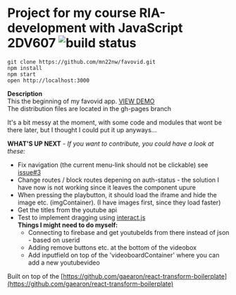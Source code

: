 # Project for my course RIA-development with JavaScript  2DV607 ![build status](https://travis-ci.org/mn22nw/favovid.svg)

```
git clone https://github.com/mn22nw/favovid.git
npm install
npm start
open http://localhost:3000
```
**Description**  
This the beginning of my favovid app.   [VIEW DEMO](http://mn22nw.github.io/favovid/)     
The distribution files are located in the gh-pages branch 


It's a bit messy at the moment, with some code and modules that wont be there later, but I thought I could put it up anyways...

**WHAT'S UP NEXT**  -  *If you want to contribute, you could have a look at these:*   

* Fix navigation (the current menu-link should not be clickable) see [issue#3](https://github.com/mn22nw/favovid/issues/3)
* Change routes / block routes depening on auth-status - the solution I have now is not working since it leaves the component upure
* When pressing the playbutton, it should load the iframe and hide the image etc. (imgContainer). (I have images first, since they load faster)
* Get the titles from the youtube api
* Test to implement dragging using [interact.js](http://interactjs.io/)  
    **Things I might need to do myself:**
    * Connecting to firebase and get youtubeIds from there instead of json - based on userid
    * Adding remove buttons etc. at the bottom of the videobox
    * Add inputfield on top of the 'videoboardContainer' where you can add a new youtubevideo 


Built on top of the [https://github.com/gaearon/react-transform-boilerplate](https://github.com/gaearon/react-transform-boilerplate)
